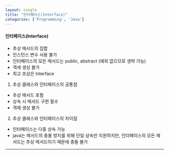 ```yaml
---
layout: single
title: "인터페이스(Interface)"
categories: ['Programming', 'Java']
---
```

   
#### 인터페이스(Interface)
* 추상 메서드의 집합
* 인스턴스 변수 사용 불가
* 인터페이스의 모든 메서드는 public, abstract (예외 없으므로 생략 가능)
* 객세 생성 불가
* 최고 조상은 Interface
   
1) 추상 클래스와 인터페이스의 공통점   
* 추상 메서드 포함
* 상속 시 메서드 구현 필수
* 객체 생성 불가
   
2) 추상 클래스와 인터페이스의 차이점
* 인터페이스는 다중 상속 가능
* java는 메서드의 충돌 방지를 위해 단일 상속만 지원하지만,   인터페이스의 모든 메서드는 추상 메서드이기 때문에 충돌 불가
   
***